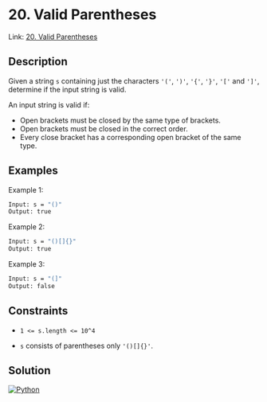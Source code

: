 
# 20. Valid Parentheses

Link: [20. Valid Parentheses](https://leetcode.com/problems/valid-parentheses)

## Description

Given a string `s` containing just the characters `'('`, `')'`, `'{'`, `'}'`, `'['` and `']'`, determine if the input string is valid.

An input string is valid if:

- Open brackets must be closed by the same type of brackets.
- Open brackets must be closed in the correct order.
- Every close bracket has a corresponding open bracket of the same type.

## Examples

Example 1:

```bash
Input: s = "()"
Output: true
```

Example 2:

```bash
Input: s = "()[]{}"
Output: true
```

Example 3:

```bash
Input: s = "(]"
Output: false
```

## Constraints

- `1 <= s.length <= 10^4`

- `s` consists of parentheses only `'()[]{}'`.

## Solution

[![Python](https://img.shields.io/badge/-Python-black?style=for-the-badge&logo=python)](./solution.py)
